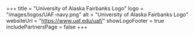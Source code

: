 +++
title = "University of Alaska Fairbanks Logo"
logo = "images/logos/UAF-navy.png"
alt = "University of Alaska Fairbanks Logo"
websiteUrl = "https://www.uaf.edu/uaf/"
showLogoFooter = true
includePartnersPage = false
+++